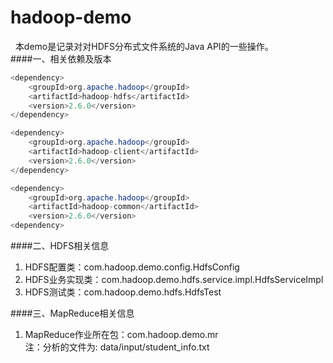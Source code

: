 # hadoop-demo
&nbsp;&nbsp;本demo是记录对对HDFS分布式文件系统的Java API的一些操作。<br>
####一、相关依赖及版本
```java 
<dependency>
    <groupId>org.apache.hadoop</groupId>
    <artifactId>hadoop-hdfs</artifactId>
    <version>2.6.0</version>
</dependency>

<dependency>
    <groupId>org.apache.hadoop</groupId>
    <artifactId>hadoop-client</artifactId>
    <version>2.6.0</version>
</dependency>

<dependency>
    <groupId>org.apache.hadoop</groupId>
    <artifactId>hadoop-common</artifactId>
    <version>2.6.0</version>
<dependency>
```

####二、HDFS相关信息<br>
1. HDFS配置类：com.hadoop.demo.config.HdfsConfig
2. HDFS业务实现类：com.hadoop.demo.hdfs.service.impl.HdfsServiceImpl
3. HDFS测试类：com.hadoop.demo.hdfs.HdfsTest

####三、MapReduce相关信息<br>
1. MapReduce作业所在包：com.hadoop.demo.mr <br>
    注：分析的文件为: data/input/student_info.txt